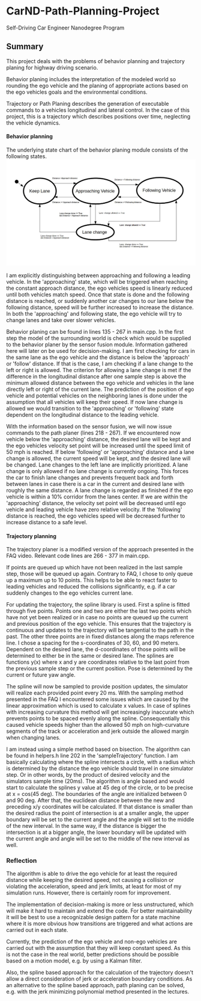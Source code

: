 [//]: # (Image References)

[image1]: ./StateChart.jpg "Statechart of behavior planing module"

# CarND-Path-Planning-Project
Self-Driving Car Engineer Nanodegree Program
   
## Summary
This project deals with the problems of behavior planning and trajectory planing for highway driving scenario.

Behavior planing includes the interpretation of the modeled world so rounding the ego vehicle and the planing of appropriate actions based on the ego vehicles goals and the environmental conditions.

Trajectory or Path Planing describes the generation of executable commands to a vehicles longitudinal and lateral control. In the case of this project, this is a trajectory which describes positions over time, neglecting the vehicle dynamics.

#### Behavior planning
The underlying state chart of the behavior planing module consists of the following states. 
![alt text][image1]


I am explicitly distinguishing between approaching and following a leading vehicle. In the 'approaching' state, which will be triggered when reaching the constant approach distance, the ego vehicles speed is linearly reduced until both vehicles match speed. Once that state is done and the following distance is reached, or suddenly another car changes to our lane below the following distance, speed will be further increased to increase the distance. In both the 'approaching' and following state, the ego vehicle will try to change lanes and take over slower vehicles.

Behavior planing can be found in lines 135 - 267 in main.cpp. In the first step the model of the surrounding world is check which would be supplied to the behavior planer by the sensor fusion module. Information gathered here will later on be used for decision-making. I am first checking for cars in the same lane as the ego vehicle and the distance is below the 'approach' or 'follow' distance. If that is the case, I am checking if a lane change to the left or right is allowed. The criterion for allowing a lane change is met if the difference in the longitudinal distance after one sample step is above the minimum allowed distance between the ego vehicle and vehicles in the lane directly left or right of the current lane. The prediction of the position of ego vehicle and potential vehicles on the neighboring lanes is done under the assumption that all vehicles will keep their speed. If now lane change is allowed we would transition to the 'approaching' or 'following' state dependent on the longitudinal distance to the leading vehicle.

With the information based on the sensor fusion, we will now issue commands to the path planer (lines 218 - 267). If we encountered now vehicle below the 'approaching' distance, the desired lane will be kept and the ego vehicles velocity set point will be increased until the speed limit of 50 mph is reached. If below 'following' or 'approaching' distance and a lane change is allowed, the current speed will be kept, and the desired lane will be changed. Lane changes to the left lane are implicitly prioritized. A lane change is only allowed if no lane change is currently ongoing. This forces the car to finish lane changes and prevents frequent back and forth between lanes in case there is a car in the current and desired lane with roughly the same distance. A lane change is regarded as finished if the ego vehicle is within a 10% corridor from the lanes center. If we are within the 'approaching' distance, the velocity set point will be decreased until ego vehicle and leading vehicle have zero relative velocity. If the 'following' distance is reached, the ego vehicles speed will be decreased further to increase distance to a safe level.

#### Trajectory planning
The trajectory planer is a modified version of the approach presented in the FAQ video. Relevant code lines are 266 - 377 in main.cpp. 

If  points are queued up which have not been realized in the last sample step, those will be queued up again. Contrary to FAQ, I chose to only queue up a maximum up to 10 points. This helps to be able to react faster to leading vehicles and reduced the collisions significantly, e.g. if a car suddenly changes to the ego vehicles current lane. 

For updating the trajectory, the spline library is used. First a spline is fitted through five points. Points one and two are either the last two points which have not yet been realized or in case no points are queued up the current and previous position of the ego vehicle. This ensures that the trajectory is continuous and updates to the trajectory will be tangential to the path in the past. The other three points are in fixed distances along the maps reference line. I chose a spacing for the s-coordinates of 30, 60, and 90 meters. Dependent on the desired lane, the d-coordinates of those points will be determined to either be in the same or desired lane. The splines are functions y(x) where x and y are coordinates relative to the last point from the previous sample step or the current position. Pose is determined by the current or future yaw angle.

The spline will now be sampled to provide position updates, the simulator will realize each provided point every 20 ms. With the sampling method presented in the FAQ I encountered some issues which are caused by the linear approximation which is used to calculate x values. In case of splines with increasing curvature this method will get increasingly inaccurate which prevents points to be spaced evenly along the spline. Consequentially this caused vehicle speeds higher than the allowed 50 mph on high-curvature segments of the track or acceleration and jerk outside the allowed margin when changing lanes. 

I am instead using a simple method based on bisection. The algorithm can be found in helpers.h line 202 in the 'sampleTrajectory' function. I am basically calculating where the spline intersects a circle, with a radius which is determined by the distance the ego vehicle should travel in one simulator step. Or in other words, by the product of desired velocity and the simulators sample time (20ms). The algorithm is angle based and would start to calculate the splines y value at 45 deg of the circle, or to be precise at x = cos(45 deg). The boundaries of the angle are initialized between 0 and 90 deg. After that, the euclidean distance between the new and preceding x/y coordinates will be calculated. If that distance is smaller than the desired radius the point of intersection is at a smaller angle, the upper boundary will be set to the current angle and the angle will set to the middle of the new interval. In the same way, if the distance is bigger the intersection is at a bigger angle, the lower boundary will be updated with the current angle and angle will be set to the middle of the new interval as well. 

### Reflection
The algorithm is able to drive the ego vehicle for at least the required distance while keeping the desired speed, not causing a collision or violating the acceleration, speed and jerk limits, at least for most of my simulation runs. However, there is certainly room for improvement.

The implementation of decision-making is more or less unstructured, which will make it hard to maintain and extend the code. For better maintainability it will be best to use a recognizable design pattern for a state machine where it is more obvious how transitions are triggered and what actions are carried out in each state. 

Currently, the prediction of the ego vehicle and non-ego vehicles are carried out with the assumption that they will keep constant speed. As this is not the case in the real world, better predictions should be possible based on a motion model, e.g. by using a Kalman filter.

Also, the spline based approach for the calculation of the trajectory doesn't allow a direct consideration of jerk or acceleration boundary conditions. As an alternative to the spline based approach, path planing can be solved, e.g. with the jerk minimizing polynomial method presented in the lectures.




